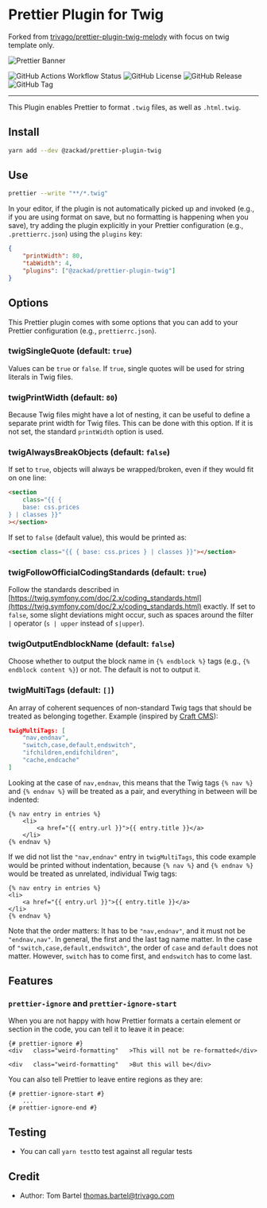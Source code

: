 # Prettier Plugin for Twig

Forked from [trivago/prettier-plugin-twig-melody](https://github.com/trivago/prettier-plugin-twig-melody) with focus on twig template only.

![Prettier Banner](https://raw.githubusercontent.com/prettier/prettier-logo/master/images/prettier-banner-light.png)

![GitHub Actions Workflow Status](https://img.shields.io/github/actions/workflow/status/zackad/prettier-plugin-twig-melody/ci.yaml?branch=master&style=for-the-badge&logo=github)
![GitHub License](https://img.shields.io/github/license/zackad/prettier-plugin-twig-melody?style=for-the-badge)
![GitHub Release](https://img.shields.io/github/v/release/zackad/prettier-plugin-twig-melody?display_name=release&style=for-the-badge&logo=github)
![GitHub Tag](https://img.shields.io/github/v/tag/zackad/prettier-plugin-twig-melody?style=for-the-badge)

---

This Plugin enables Prettier to format `.twig` files, as well as `.html.twig`.

## Install

```bash
yarn add --dev @zackad/prettier-plugin-twig
```

## Use

```bash
prettier --write "**/*.twig"
```

In your editor, if the plugin is not automatically picked up and invoked (e.g., if you are using format on save, but no formatting is happening when you save), try adding the plugin explicitly in your Prettier configuration (e.g., `.prettierrc.json`) using the `plugins` key:

```json
{
    "printWidth": 80,
    "tabWidth": 4,
    "plugins": ["@zackad/prettier-plugin-twig"]
}
```

## Options

This Prettier plugin comes with some options that you can add to your Prettier configuration (e.g., `prettierrc.json`).

### twigSingleQuote (default: `true`)

Values can be `true` or `false`. If `true`, single quotes will be used for string literals in Twig files.

### twigPrintWidth (default: `80`)

Because Twig files might have a lot of nesting, it can be useful to define a separate print width for Twig files. This can be done with this option. If it is not set, the standard `printWidth` option is used.

### twigAlwaysBreakObjects (default: `false`)

If set to `true`, objects will always be wrapped/broken, even if they would fit on one line:

```html
<section
    class="{{ {
    base: css.prices
} | classes }}"
></section>
```

If set to `false` (default value), this would be printed as:

```html
<section class="{{ { base: css.prices } | classes }}"></section>
```

### twigFollowOfficialCodingStandards (default: `true`)

Follow the standards described in [https://twig.symfony.com/doc/2.x/coding_standards.html](https://twig.symfony.com/doc/2.x/coding_standards.html) exactly. If set to `false`, some slight deviations might occur, such as spaces around the filter `|` operator (`s | upper` instead of `s|upper`).

### twigOutputEndblockName (default: `false`)

Choose whether to output the block name in `{% endblock %}` tags (e.g., `{% endblock content %}`) or not. The default is not to output it.

### twigMultiTags (default: `[]`)

An array of coherent sequences of non-standard Twig tags that should be treated as belonging together. Example (inspired by [Craft CMS](https://docs.craftcms.com/v2/templating/nav.html)):

```json
twigMultiTags: [
    "nav,endnav",
    "switch,case,default,endswitch",
    "ifchildren,endifchildren",
    "cache,endcache"
]
```

Looking at the case of `nav,endnav`, this means that the Twig tags `{% nav %}` and `{% endnav %}` will be treated as a pair, and everything in between will be indented:

```twig
{% nav entry in entries %}
    <li>
        <a href="{{ entry.url }}">{{ entry.title }}</a>
    </li>
{% endnav %}
```

If we did not list the `"nav,endnav"` entry in `twigMultiTags`, this code example would be printed without indentation, because `{% nav %}` and `{% endnav %}` would be treated as unrelated, individual Twig tags:

```twig
{% nav entry in entries %}
<li>
    <a href="{{ entry.url }}">{{ entry.title }}</a>
</li>
{% endnav %}
```

Note that the order matters: It has to be `"nav,endnav"`, and it must not be `"endnav,nav"`. In general, the first and the last tag name matter. In the case of `"switch,case,default,endswitch"`, the order of `case` and `default` does not matter. However, `switch` has to come first, and `endswitch` has to come last.

## Features

### `prettier-ignore` and `prettier-ignore-start`

When you are not happy with how Prettier formats a certain element or section in the code, you can tell it to leave it in peace:

```
{# prettier-ignore #}
<div   class="weird-formatting"   >This will not be re-formatted</div>

<div   class="weird-formatting"   >But this will be</div>
```

You can also tell Prettier to leave entire regions as they are:

```
{# prettier-ignore-start #}
    ...
{# prettier-ignore-end #}
```

## Testing

-   You can call `yarn test`to test against all regular tests

## Credit

- Author: Tom Bartel <thomas.bartel@trivago.com>
